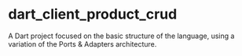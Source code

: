 # dart_client_product_crud
A Dart project focused on the basic structure of the language, using a variation of the Ports &amp; Adapters architecture.
